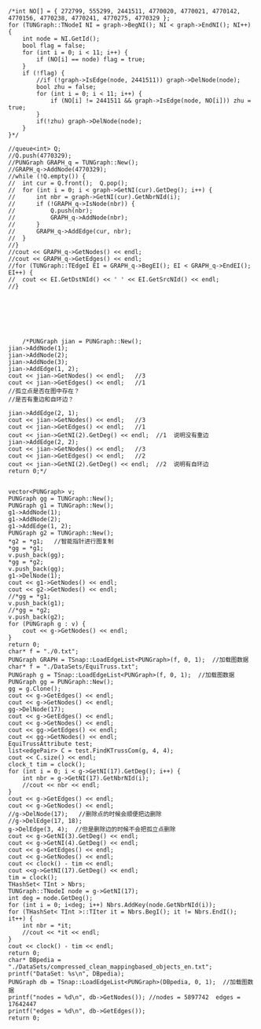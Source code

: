 	/*int NO[] = { 272799, 555299, 2441511, 4770020, 4770021, 4770142, 4770156, 4770238, 4770241, 4770275, 4770329 };
	for (TUNGraph::TNodeI NI = graph->BegNI(); NI < graph->EndNI(); NI++) {
		int node = NI.GetId();
		bool flag = false;
		for (int i = 0; i < 11; i++) {
			if (NO[i] == node) flag = true;
		}
		if (!flag) {
			//if (!graph->IsEdge(node, 2441511)) graph->DelNode(node);
			bool zhu = false;
			for (int i = 0; i < 11; i++) {
				if (NO[i] != 2441511 && graph->IsEdge(node, NO[i])) zhu = true;
			}
			if(!zhu) graph->DelNode(node);
		}
	}*/

	//queue<int> Q;
	//Q.push(4770329);
	//PUNGraph GRAPH_q = TUNGraph::New();
	//GRAPH_q->AddNode(4770329);
	//while (!Q.empty()) {
	//	int cur = Q.front();  Q.pop();
	//	for (int i = 0; i < graph->GetNI(cur).GetDeg(); i++) {
	//		int nbr = graph->GetNI(cur).GetNbrNId(i);
	//		if (!GRAPH_q->IsNode(nbr)) {
	//			Q.push(nbr);
	//			GRAPH_q->AddNode(nbr);
	//		}
	//		GRAPH_q->AddEdge(cur, nbr);
	//	}
	//}
	//cout << GRAPH_q->GetNodes() << endl;
	//cout << GRAPH_q->GetEdges() << endl;
	//for (TUNGraph::TEdgeI EI = GRAPH_q->BegEI(); EI < GRAPH_q->EndEI(); EI++) {
	//	cout << EI.GetDstNId() << ' ' << EI.GetSrcNId() << endl;
	//}







		/*PUNGraph jian = PUNGraph::New();
	jian->AddNode(1);
	jian->AddNode(2);
	jian->AddNode(3);
	jian->AddEdge(1, 2);
	cout << jian->GetNodes() << endl;   //3
	cout << jian->GetEdges() << endl;   //1
	//孤立点是否在图中存在？
	//是否有重边和自环边？

	jian->AddEdge(2, 1);
	cout << jian->GetNodes() << endl;   //3
	cout << jian->GetEdges() << endl;   //1
	cout << jian->GetNI(2).GetDeg() << endl;  //1  说明没有重边
	jian->AddEdge(2, 2);
	cout << jian->GetNodes() << endl;   //3
	cout << jian->GetEdges() << endl;   //2
	cout << jian->GetNI(2).GetDeg() << endl;  //2  说明有自环边
	return 0;*/


	vector<PUNGraph> v;
	PUNGraph gg = TUNGraph::New();
	PUNGraph g1 = TUNGraph::New();
	g1->AddNode(1);
	g1->AddNode(2);
	g1->AddEdge(1, 2);
	PUNGraph g2 = TUNGraph::New();
	*g2 = *g1;   //智能指针进行图复制
	*gg = *g1;
	v.push_back(gg);
	*gg = *g2;
	v.push_back(gg);
	g1->DelNode(1);
	cout << g1->GetNodes() << endl;
	cout << g2->GetNodes() << endl;
	//*gg = *g1;
	v.push_back(g1);
	//*gg = *g2;
	v.push_back(g2);
	for (PUNGraph g : v) {
		cout << g->GetNodes() << endl;
	}
	return 0;
	char* f = "./0.txt";
	PUNGraph GRAPH = TSnap::LoadEdgeList<PUNGraph>(f, 0, 1);  //加载图数据
	char* f = "./DataSets/EquiTruss.txt";
	PUNGraph g = TSnap::LoadEdgeList<PUNGraph>(f, 0, 1);  //加载图数据
	PUNGraph gg = PUNGraph::New();
	gg = g.Clone();
	cout << g->GetEdges() << endl;
	cout << g->GetNodes() << endl;
	gg->DelNode(17);
	cout << g->GetEdges() << endl;
	cout << g->GetNodes() << endl;
	cout << gg->GetEdges() << endl;
	cout << gg->GetNodes() << endl;
	EquiTrussAttribute test;
	list<edgePair> C = test.FindKTrussCom(g, 4, 4);
	cout << C.size() << endl;
	clock_t tim = clock();
	for (int i = 0; i < g->GetNI(17).GetDeg(); i++) {
		int nbr = g->GetNI(17).GetNbrNId(i);
		//cout << nbr << endl;
	}
	cout << g->GetEdges() << endl;
	cout << g->GetNodes() << endl;
	//g->DelNode(17);   //删除点的时候会顺便把边删除
	//g->DelEdge(17, 18);
	g->DelEdge(3, 4);  //但是删除边的时候不会把孤立点删除
	cout << g->GetNI(3).GetDeg() << endl;
	cout << g->GetNI(4).GetDeg() << endl;
	cout << g->GetEdges() << endl;
	cout << g->GetNodes() << endl;
	cout << clock() - tim << endl;
	cout <<g->GetNI(17).GetDeg() << endl;
	tim = clock();
	THashSet< TInt > Nbrs;
	TUNGraph::TNodeI node = g->GetNI(17);
	int deg = node.GetDeg();
	for (int i = 0; i<deg; i++) Nbrs.AddKey(node.GetNbrNId(i));
	for (THashSet< TInt >::TIter it = Nbrs.BegI(); it != Nbrs.EndI(); it++) {
		int nbr = *it;
		//cout << *it << endl;
	}
	cout << clock() - tim << endl;
	return 0;
	char* DBpedia = "./DataSets/compressed_clean_mappingbased_objects_en.txt";
	printf("DataSet: %s\n", DBpedia);
	PUNGraph db = TSnap::LoadEdgeList<PUNGraph>(DBpedia, 0, 1);  //加载图数据
	printf("nodes = %d\n", db->GetNodes()); //nodes = 5897742  edges = 17642447
	printf("edges = %d\n", db->GetEdges());
	return 0;






	